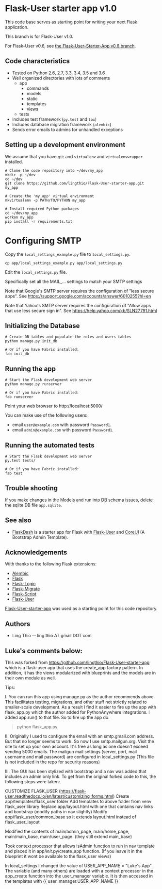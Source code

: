 # Flask-User starter app v1.0

This code base serves as starting point for writing your next Flask application.

This branch is for Flask-User v1.0.

For Flask-User v0.6, see [the Flask-User-Starter-App v0.6 branch](https://github.com/lingthio/Flask-User-starter-app/tree/v0.6).

## Code characteristics

* Tested on Python 2.6, 2.7, 3.3, 3.4, 3.5 and 3.6
* Well organized directories with lots of comments
    * app
        * commands
        * models
        * static
        * templates
        * views
    * tests
* Includes test framework (`py.test` and `tox`)
* Includes database migration framework (`alembic`)
* Sends error emails to admins for unhandled exceptions


## Setting up a development environment

We assume that you have `git` and `virtualenv` and `virtualenvwrapper` installed.

    # Clone the code repository into ~/dev/my_app
    mkdir -p ~/dev
    cd ~/dev
    git clone https://github.com/lingthio/Flask-User-starter-app.git my_app

    # Create the 'my_app' virtual environment
    mkvirtualenv -p PATH/TO/PYTHON my_app

    # Install required Python packages
    cd ~/dev/my_app
    workon my_app
    pip install -r requirements.txt


# Configuring SMTP

Copy the `local_settings_example.py` file to `local_settings.py`.

    cp app/local_settings_example.py app/local_settings.py

Edit the `local_settings.py` file.

Specifically set all the MAIL_... settings to match your SMTP settings

Note that Google's SMTP server requires the configuration of "less secure apps".
See https://support.google.com/accounts/answer/6010255?hl=en

Note that Yahoo's SMTP server requires the configuration of "Allow apps that use less secure sign in".
See https://help.yahoo.com/kb/SLN27791.html


## Initializing the Database

    # Create DB tables and populate the roles and users tables
    python manage.py init_db

    # Or if you have Fabric installed:
    fab init_db


## Running the app

    # Start the Flask development web server
    python manage.py runserver

    # Or if you have Fabric installed:
    fab runserver

Point your web browser to http://localhost:5000/

You can make use of the following users:
- email `user@example.com` with password `Password1`.
- email `admin@example.com` with password `Password1`.


## Running the automated tests

    # Start the Flask development web server
    py.test tests/

    # Or if you have Fabric installed:
    fab test


## Trouble shooting

If you make changes in the Models and run into DB schema issues, delete the sqlite DB file `app.sqlite`.


## See also

* [FlaskDash](https://github.com/twintechlabs/flaskdash) is a starter app for Flask
  with [Flask-User](https://readthedocs.org/projects/flask-user/)
  and [CoreUI](https://coreui.io/) (A Bootstrap Admin Template).

## Acknowledgements

With thanks to the following Flask extensions:

* [Alembic](http://alembic.zzzcomputing.com/)
* [Flask](http://flask.pocoo.org/)
* [Flask-Login](https://flask-login.readthedocs.io/)
* [Flask-Migrate](https://flask-migrate.readthedocs.io/)
* [Flask-Script](https://flask-script.readthedocs.io/)
* [Flask-User](http://flask-user.readthedocs.io/en/v0.6/)

<!-- Please consider leaving this line. Thank you -->
[Flask-User-starter-app](https://github.com/lingthio/Flask-User-starter-app) was used as a starting point for this code repository.


## Authors

- Ling Thio -- ling.thio AT gmail DOT com

## Luke's comments below:

This was forked from https://github.com/lingthio/Flask-User-starter-app which is a flask-user app that uses the create_app
factory pattern.  In addition, it has the views modularized with blueprints and the models are in their own module as well.

Tips:

I. You can run this app using manage.py as the author recommends above.  This facilitates testing, migrations, and other stuff
not strictly related to smaller-scale development. As a result I find it easier to fire up the app with flask_app.py which the author added for PythonAnywhere integrations.  I added app.run() to that file.  So to fire up the app do:

>python flask_app.py

II. Originally I used to configure the email with an smtp.gmail.com address.  But that no longer seems to work.  So now I
use smtp.mailgun.org.  Visit the site to set up your own account.  It's free as long as one doesn't exceed sending 5000 emails.  The mailgun mail settings (server, port, mail username and mail password) are configured in local_settings.py  (This file is not included in the repo for security reasons)

III. The GUI has been stylized with bootstrap and a nav was added that includes an admin only link.  To get from the original forked code to this, the following steps were taken:

CUSTOMIZE FLASK_USER (https://flask-user.readthedocs.io/en/latest/customizing_forms.html)
  Create app/templates/flask_user folder
  Add templates to above folder from venv flask_user library
  Replace app/layout.html with one that contains nav links and bootstrap (modify paths in nav slightly)
  Modify app/flask_user/common_base so it extends layout.html instead of flask_user_layout

Modified the contents of main/admin_page, main/home_page, main/main_base, main/user_page. (they still extend main_base)

Took context processor that allows isAdmin function to run in nav template and placed it in app/_init_.py/create_app function.  (If you leave it in the blueprint it wont be available to the flask_user views)

In local_settings I changed the value of USER_APP_NAME = "Luke's App".  The variable (and many others) are loaded with a
context processor in the app_create function into the user_manager variable.  It is then accessed in the templates with {{ user_manager.USER_APP_NAME }}


